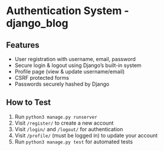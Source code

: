 # Authentication System - django_blog


## Features
- User registration with username, email, password
- Secure login & logout using Django’s built-in system
- Profile page (view & update username/email)
- CSRF protected forms
- Passwords securely hashed by Django


## How to Test
1. Run `python3 manage.py runserver`
2. Visit `/register/` to create a new account
3. Visit `/login/` and `/logout/` for authentication
4. Visit `/profile/` (must be logged in) to update your account
5. Run `python3 manage.py test` for automated tests
